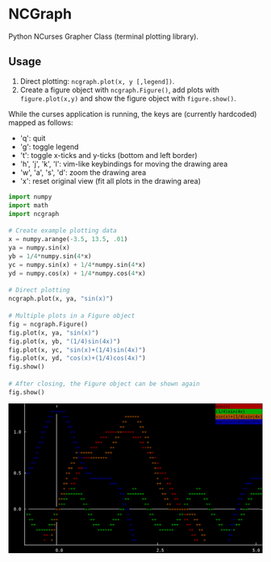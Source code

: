 # NCGraph
Python NCurses Grapher Class (terminal plotting library).

## Usage

1. Direct plotting: `ncgraph.plot(x, y [,legend])`.
2. Create a figure object with `ncgraph.Figure()`, add plots with `figure.plot(x,y)` and show the figure object with `figure.show()`.

While the curses application is running, the keys are (currently hardcoded) mapped as follows:
* 'q': quit
* 'g': toggle legend
* 't': toggle x-ticks and y-ticks (bottom and left border)
* 'h', 'j', 'k', 'l': vim-like keybindings for moving the drawing area
* 'w', 'a', 's', 'd': zoom the drawing area
* 'x': reset original view (fit all plots in the drawing area)

``` Python
import numpy
import math
import ncgraph

# Create example plotting data
x = numpy.arange(-3.5, 13.5, .01)
ya = numpy.sin(x)
yb = 1/4*numpy.sin(4*x)
yc = numpy.sin(x) + 1/4*numpy.sin(4*x)
yd = numpy.cos(x) + 1/4*numpy.cos(4*x)

# Direct plotting
ncgraph.plot(x, ya, "sin(x)")

# Multiple plots in a Figure object
fig = ncgraph.Figure()
fig.plot(x, ya, "sin(x)")
fig.plot(x, yb, "(1/4)sin(4x)")
fig.plot(x, yc, "sin(x)+(1/4)sin(4x)")
fig.plot(x, yd, "cos(x)+(1/4)cos(4x)")
fig.show()

# After closing, the Figure object can be shown again
fig.show()
```

![Example Output](screens/example-main.png)
